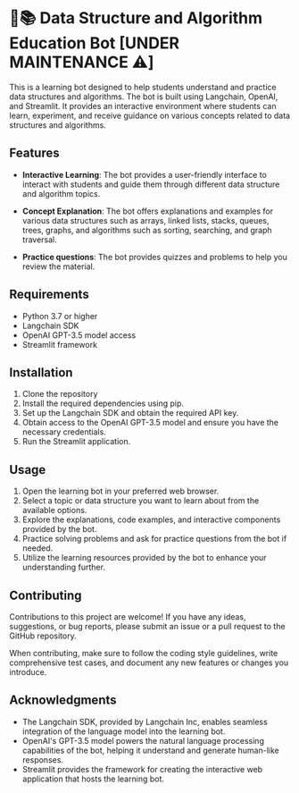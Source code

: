 
# 🤖📚 Data Structure and Algorithm Education Bot [UNDER MAINTENANCE ⚠️]

This is a learning bot designed to help students understand and practice data structures and algorithms. The bot is built using Langchain, OpenAI, and Streamlit. It provides an interactive environment where students can learn, experiment, and receive guidance on various concepts related to data structures and algorithms.

## Features

- **Interactive Learning**: The bot provides a user-friendly interface to interact with students and guide them through different data structure and algorithm topics.

- **Concept Explanation**: The bot offers explanations and examples for various data structures such as arrays, linked lists, stacks, queues, trees, graphs, and algorithms such as sorting, searching, and graph traversal.

- **Practice questions**: The bot provides quizzes and problems to help you review the material.
<!--
- **Problem Solving**: The bot offers practice problems of varying difficulty levels to help students apply their knowledge and enhance problem-solving skills.

- **Guided Assistance**: The bot assists students in solving problems by providing hints, step-by-step guidance, and suggestions for improvement.

- **Performance Analysis**: The bot can evaluate the efficiency of algorithms and help students understand the time and space complexity of different approaches.

- **Learning Resources**: The bot provides links to external resources, tutorials, and additional learning materials for in-depth understanding and further exploration.
-->

## Requirements

- Python 3.7 or higher
- Langchain SDK
- OpenAI GPT-3.5 model access
- Streamlit framework

## Installation

1. Clone the repository
2. Install the required dependencies using pip.
3. Set up the Langchain SDK and obtain the required API key.
4. Obtain access to the OpenAI GPT-3.5 model and ensure you have the necessary credentials.
5. Run the Streamlit application.

## Usage

1. Open the learning bot in your preferred web browser.
2. Select a topic or data structure you want to learn about from the available options.
3. Explore the explanations, code examples, and interactive components provided by the bot.
4. Practice solving problems and ask for practice questions from the bot if needed.
5. Utilize the learning resources provided by the bot to enhance your understanding further.

## Contributing

Contributions to this project are welcome! If you have any ideas, suggestions, or bug reports, please submit an issue or a pull request to the GitHub repository.

When contributing, make sure to follow the coding style guidelines, write comprehensive test cases, and document any new features or changes you introduce.
<!--
## License

This project is licensed under the MIT License. Feel free to use, modify, and distribute the code as per the terms of the license.
-->
## Acknowledgments

- The Langchain SDK, provided by Langchain Inc, enables seamless integration of the language model into the learning bot.
- OpenAI's GPT-3.5 model powers the natural language processing capabilities of the bot, helping it understand and generate human-like responses.
- Streamlit provides the framework for creating the interactive web application that hosts the learning bot.
